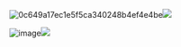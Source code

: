 
![0c649a17ec1e5f5ca340248b4ef4e4be](https://github.com/user-attachments/assets/4b0f9615-8c03-4ee6-aeaa-a5ea305c997f)![](link)

![image](https://github.com/user-attachments/assets/c11c4ace-2bd5-4206-b0ba-421708391e5d)![](link)

